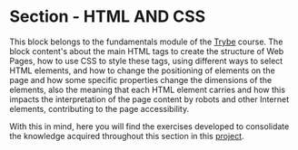 # Section - HTML AND CSS

This block belongs to the fundamentals module of the [Trybe](https://www.betrybe.com/) course. The block content's about the main HTML tags to create the structure of Web Pages, how to use CSS to style these tags, using different ways to select HTML elements, and how to change the positioning of elements on the page and how some specific properties change the dimensions of the elements, also the meaning that each HTML element carries and how this impacts the interpretation of the page content by robots and other Internet elements, contributing to the page accessibility.

With this in mind, here you will find the exercises developed to consolidate the knowledge acquired throughout this section in this [project](placeholder).
